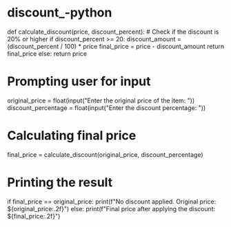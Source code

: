 # discount_-python
def calculate_discount(price, discount_percent):
    # Check if the discount is 20% or higher
    if discount_percent >= 20:
        discount_amount = (discount_percent / 100) * price
        final_price = price - discount_amount
        return final_price
    else:
        return price

# Prompting user for input
original_price = float(input("Enter the original price of the item: "))
discount_percentage = float(input("Enter the discount percentage: "))

# Calculating final price
final_price = calculate_discount(original_price, discount_percentage)

# Printing the result
if final_price == original_price:
    print(f"No discount applied. Original price: ${original_price:.2f}")
else:
    print(f"Final price after applying the discount: ${final_price:.2f}")
